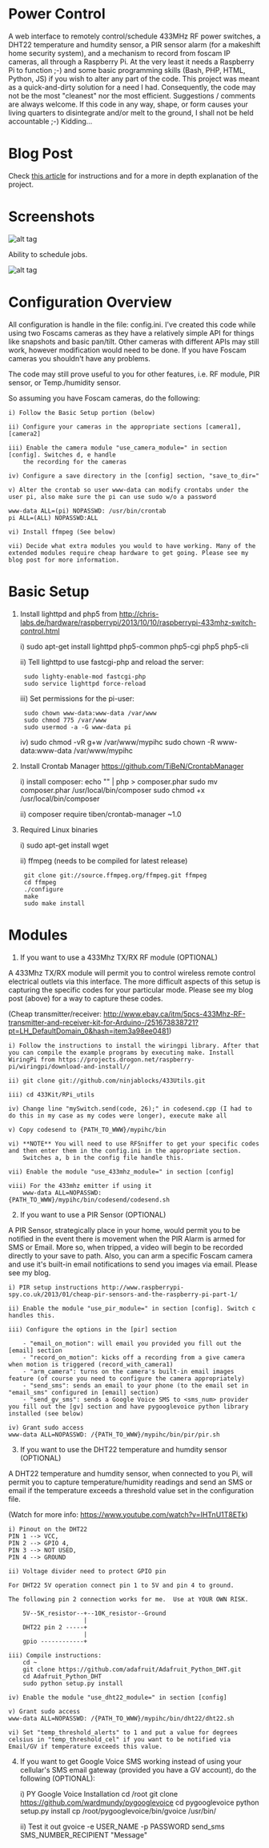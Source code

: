 Power Control
==================

A web interface to remotely control/schedule 433MHz RF power switches, a DHT22 temperature and humdity sensor, a PIR sensor alarm (for a makeshift home security system), and a mechanism to record from foscam IP cameras, all through a Raspberry Pi. At the very least it needs a Raspberry Pi to function ;-) and some basic programming skills (Bash, PHP, HTML, Python, JS) if you wish to alter any part of the code. This project was meant as a quick-and-dirty solution for a need I had. Consequently, the code may not be the most "cleanest" nor the most efficient. Suggestions / comments are always welcome. If this code in any way, shape, or form causes your living quarters to disintegrate and/or melt to the ground, I shall not be held accountable ;-) Kidding...

Blog Post
==================

Check [this article](http://bobbyromeo.com/wp/diy-alarm-monitoring-system-w-raspberry-pi-foscam-sensors/) for instructions and for a more in depth explanation of the project.

Screenshots
==================

![alt tag](https://raw.githubusercontent.com/bobbyromeo/mypihc/master/img/MyPi-Home-Control-Interface-1.png)

Ability to schedule jobs.

![alt tag](https://raw.githubusercontent.com/bobbyromeo/mypihc/master/img/MyPi-Home-Control-Interface-2.png)

Configuration Overview
==================
All configuration is handle in the file: config.ini. I've created this code while using two Foscams cameras as they have a relatively simple API for things like snapshots and basic pan/tilt. Other cameras with different APIs may still work, however modification would need to be done. If you have Foscam cameras you shouldn't have any problems.

The code may still prove useful to you for other features, i.e. RF module, PIR sensor, or Temp./humidity sensor.

So assuming you have Foscam cameras, do the following:

    i) Follow the Basic Setup portion (below)

    ii) Configure your cameras in the appropriate sections [camera1], [camera2]

    iii) Enable the camera module "use_camera_module=" in section [config]. Switches d, e handle
        the recording for the cameras

    iv) Configure a save directory in the [config] section, "save_to_dir="

    v) Alter the crontab so user www-data can modify crontabs under the user pi, also make sure the pi can use sudo w/o a password

    www-data ALL=(pi) NOPASSWD: /usr/bin/crontab
    pi ALL=(ALL) NOPASSWD:ALL

    vi) Install ffmpeg (See below)

    vii) Decide what extra modules you would to have working. Many of the extended modules require cheap hardware to get going. Please see my blog post for more information.



Basic Setup
==================

1) Install lighttpd and php5 from http://chris-labs.de/hardware/raspberrypi/2013/10/10/raspberrypi-433mhz-switch-control.html

    i) sudo apt-get install lighttpd php5-common php5-cgi php5 php5-cli

    ii) Tell lighttpd to use fastcgi-php and reload the server:

        sudo lighty-enable-mod fastcgi-php
        sudo service lighttpd force-reload

    iii) Set permissions for the pi-user:

        sudo chown www-data:www-data /var/www
        sudo chmod 775 /var/www
        sudo usermod -a -G www-data pi

    iv) sudo chmod -vR g+w /var/www/mypihc
        sudo chown -R www-data:www-data /var/www/mypihc


2) Install Crontab Manager https://github.com/TiBeN/CrontabManager

    i) install composer:
        echo "<?php echo file_get_contents('https://getcomposer.org/composer.phar') ?>" | php > composer.phar
        sudo mv composer.phar /usr/local/bin/composer
        sudo chmod +x /usr/local/bin/composer

    ii) composer require tiben/crontab-manager ~1.0

3) Required Linux binaries

    i) sudo apt-get install wget

    ii) ffmpeg (needs to be compiled for latest release)

        git clone git://source.ffmpeg.org/ffmpeg.git ffmpeg
        cd ffmpeg
        ./configure
        make
        sudo make install

Modules
==================

1) If you want to use a 433Mhz TX/RX RF module (OPTIONAL)

A 433Mhz TX/RX module will permit you to control wireless remote control electrical outlets via this interface. The more difficult aspects of this setup is capturing the specific codes for your particular mode. Please see my blog post (above) for a way to capture these codes.

(Cheap transmitter/receiver: http://www.ebay.ca/itm/5pcs-433Mhz-RF-transmitter-and-receiver-kit-for-Arduino-/251673838721?pt=LH_DefaultDomain_0&hash=item3a98ee0481)

    i) Follow the instructions to install the wiringpi library. After that you can compile the example programs by executing make. Install WiringPi from https://projects.drogon.net/raspberry-pi/wiringpi/download-and-install//

    ii) git clone git://github.com/ninjablocks/433Utils.git

    iii) cd 433Kit/RPi_utils

    iv) Change line "mySwitch.send(code, 26);" in codesend.cpp (I had to do this in my case as my codes were longer), execute make all

    v) Copy codesend to {PATH_TO_WWW}/mypihc/bin

    vi) **NOTE** You will need to use RFSniffer to get your specific codes and then enter them in the config.ini in the appropriate section.
        Switches a, b in the config file handle this.

    vii) Enable the module "use_433mhz_module=" in section [config]

    viii) For the 433mhz emitter if using it
        www-data ALL=NOPASSWD: {PATH_TO_WWW}/mypihc/bin/codesend/codesend.sh

2) If you want to use a PIR Sensor (OPTIONAL)

A PIR Sensor, strategically place in your home, would permit you to be notified in the event there is movement when the PIR Alarm is armed for SMS or Email. More so, when tripped, a video will begin to be recorded directly to your save to path. Also, you can arm a specific Foscam camera and use it's built-in email notifications to send you images via email. Please see my blog.

    i) PIR setup instructions http://www.raspberrypi-spy.co.uk/2013/01/cheap-pir-sensors-and-the-raspberry-pi-part-1/

    ii) Enable the module "use_pir_module=" in section [config]. Switch c handles this.

    iii) Configure the options in the [pir] section

        - "email_on_motion": will email you provided you fill out the [email] section
        - "record_on_motion": kicks off a recording from a give camera when motion is triggered (record_with_camera1)
        - "arm_camera": turns on the camera's built-in email images feature (of course you need to configure the camera appropriately)
        - "send_sms": sends an email to your phone (to the email set in "email_sms" configured in [email] section)
        - "send_gv_sms": sends a Google Voice SMS to <sms_num> provider you fill out the [gv] section and have pygooglevoice python library installed (see below)

    iv) Grant sudo access
    www-data ALL=NOPASSWD: /{PATH_TO_WWW}/mypihc/bin/pir/pir.sh

3) If you want to use the DHT22 temperature and humdity sensor (OPTIONAL)

A DHT22 temperature and humdity sensor, when connected to you Pi, will permit you to capture temperature/humidity readings and send an SMS or email if the temperature exceeds a threshold value set in the configuration file.

(Watch for more info: https://www.youtube.com/watch?v=IHTnU1T8ETk)

    i) Pinout on the DHT22
    PIN 1 --> VCC,
    PIN 2 --> GPIO 4,
    PIN 3 --> NOT USED,
    PIN 4 --> GROUND

    ii) Voltage divider need to protect GPIO pin

    For DHT22 5V operation connect pin 1 to 5V and pin 4 to ground.

    The following pin 2 connection works for me.  Use at YOUR OWN RISK.

        5V--5K_resistor--+--10K_resistor--Ground
                         |
        DHT22 pin 2 -----+
                         |
        gpio ------------+

    iii) Compile instructions:
        cd ~
        git clone https://github.com/adafruit/Adafruit_Python_DHT.git
        cd Adafruit_Python_DHT
        sudo python setup.py install

    iv) Enable the module "use_dht22_module=" in section [config]

    v) Grant sudo access
    www-data ALL=NOPASSWD: /{PATH_TO_WWW}/mypihc/bin/dht22/dht22.sh

    vi) Set "temp_threshold_alerts" to 1 and put a value for degrees celsius in "temp_threshold_cel" if you want to be notified via Email/GV if temperature exceeds this value.


4) If you want to get Google Voice SMS working instead of using your cellular's SMS email gateway (provided you have a GV account), do the following (OPTIONAL):

    i) PY Google Voice Installation
        cd /root
        git clone https://github.com/wardmundy/pygooglevoice
        cd pygooglevoice
        python setup.py install
        cp /root/pygooglevoice/bin/gvoice /usr/bin/

    ii) Test it out
        gvoice -e USER_NAME -p PASSWORD send_sms SMS_NUMBER_RECIPIENT "Message"




